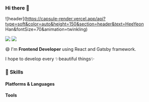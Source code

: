 

### Hi there 👋
![header](https://capsule-render.vercel.app/api?type=soft&color=auto&height=150&section=header&text=HeeYeon Han&fontSize=70&animation=twinkling)

<p>
  <a href="mailto:heeyeonh3@gmail.com" target="_blank"><img src="https://img.shields.io/badge/heeyeonh3@gmail.com-EA4335?style=flat-square&logo=Gmail&logoColor=white"/></a>
  <a href="https://www.linkedin.com/in/alice-han-268749167/" target="_blank"><img src="https://img.shields.io/badge/Alice Han-0A66C2?style=flat-square&logo=Linkedin&logoColor=white"/></a>
</p>

😄 I'm **Frontend Developer** using React and Gatsby framework. </br>

I hope to develop every ✨beautiful things✨

### 💪 Skills
#### Platforms & Languages

#### Tools
<p>
</p>



<!--
**alicehan1734/alicehan1734** is a  _special_  repository because its `README.md` (this file) appears on your GitHub profile.

Here are some ideas to get you started:

- 🔭 I’m currently working on ...
- 🌱 I’m currently learning ...
- 👯 I’m looking to collaborate on ...
- 🤔 I’m looking for help with ...
- 💬 Ask me about ...
- 📫 How to reach me: ...
- 😄 Pronouns: ...
- ⚡ Fun fact: ...
-->
